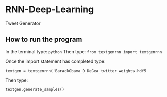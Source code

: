 # RNN-Deep-Learning
Tweet Generator

## How to run the program

In the terminal type: `python`
Then type: `from textgenrnn import textgenrnn`

Once the import statement has completed type:

`textgen = textgenrnn('BarackObama_D_DeGea_twitter_weights.hdf5`

Then type:

`textgen.generate_samples()`
